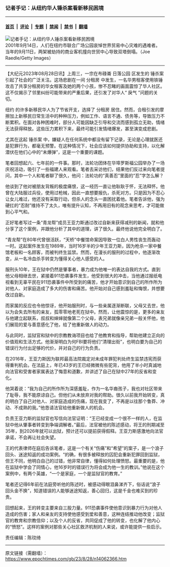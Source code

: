 ### 记者手记：从纽约华人锤杀案看新移民困境

---

#### [首页](../../../..?n14062366) &nbsp;|&nbsp; [评论](../../../../../epoch-comment?n14062366) &nbsp;|&nbsp; [专题](../../../../../epoch-special?n14062366) &nbsp;|&nbsp; [禁闻](../../../../../epoch-news?n14062366) &nbsp;|&nbsp; [禁书](../../../../../books?n14062366) &nbsp;|&nbsp; [翻墙](https://github.com/gfw-breaker/nogfw/blob/master/README.md?n14062366)


<div><img alt="记者手记：从纽约华人锤杀案看新移民困境" class="attachment-djy_600_400 size-djy_600_400 wp-post-image" src="https://i.epochtimes.com/assets/uploads/2023/08/id14062367-168614-600x400.jpg"/>
<div class="caption">
 2001年9月14日，人们在纽约市联合广场公园哀悼世界贸易中心灾难的遇难者。 当年的9月11日，两架被劫持的商业客机撞向世贸中心导致双塔倒塌。（Joe Raedle/Getty Images）
</div></div><hr/><div class="post_content" id="artbody" itemprop="articleBody">
 <!-- article content begin -->
 <p>
  【大纪元2023年08月28日讯】上周三，一宗在布碌崙
  <ok href="https://www.epochtimes.com/gb/tag/%E6%97%A5%E8%90%BD%E5%85%AC%E5%9B%AD.html">
   日落公园
  </ok>
  区发生的
  <ok href="https://www.epochtimes.com/gb/tag/%E9%94%A4%E6%9D%80%E6%A1%88.html">
   锤杀案
  </ok>
  引起了社会的广泛关注。这场悲剧在一间
  <ok href="https://www.epochtimes.com/gb/tag/%E5%88%86%E7%A7%9F%E6%88%BF.html">
   分租房
  </ok>
  中发生，一名华男租客使用铁锤攻击了共享分租房的华女租客及她的两个小孩，惨不忍睹的画面震惊了华人社区。这不仅揭示了邻里纠纷可能带来的严重后果，还引发了对华人“
  <ok href="https://www.epochtimes.com/gb/tag/%E6%88%BE%E6%B0%94.html">
   戾气
  </ok>
  ”问题的关切。
 </p>
 <p>
  <ok href="https://www.epochtimes.com/gb/tag/%E7%BA%BD%E7%BA%A6.html">
   纽约
  </ok>
  的许多新移民华人为了节省开支，选择了
  <ok href="https://www.epochtimes.com/gb/tag/%E5%88%86%E7%A7%9F%E6%88%BF.html">
   分租房
  </ok>
  居住。然而，合租引发的摩擦加上新移民日常生活中的种种压力，例如工作、语言不通、债务等，导致压力不断累积。在面对各种困难时，部分人可能因缺乏引导和交流而感到孤立无助，情绪无法获得释放。这些压力累积下来，最终可能引发情绪爆发，甚至演变成悲剧。
 </p>
 <p>
  尤其在这起
  <ok href="https://www.epochtimes.com/gb/tag/%E9%94%A4%E6%9D%80%E6%A1%88.html">
   锤杀案
  </ok>
  中，嫌疑人在任何系统中都没有留下记录，无论是心理就医还是犯罪行为，都毫无预警。在这种情况下，社会应该如何提供协助和支持，以化解潜伏在他们心中的“未爆弹”，这是一个重要的课题。
 </p>
 <p>
  笔者回想起六、七年前的一件事。那时，法轮功团体在华埠罗斯福公园举办了一场庆祝活动，吸引了一些福建人来观看。笔者去采访他们，结果他们反过来向笔者提问，其中一个人和笔者聊了很久，他问：法轮功的“真善忍”里面的“忍”字怎么解？
 </p>
 <p>
  他谈到了他对被朋友背叛的极度痛恨，这一经历一直让他耿耿于怀，无法释怀。他曾在大陆服过兵役，使用过枪械，因此一直想要报仇，杀死对方。只是因为不忍心让女儿难过，他还没有采取行动，但杀人的念头一直困扰着他。笔者告诉他，强为硬扛的“忍耐”维持不了太久，唯有提升认知，不再用旧有的观念来思考，才可能做到心平气和。
 </p>
 <p>
  正好笔者写过一条“青龙帮”成员王亚力斯通过改过自新来获得减刑的新闻，就和他分享了这个案例，并跟他分析了其中的道理，讲了很久。最终他说他完全明白了。
 </p>
 <p>
  “青龙帮”在80年代曾很活跃，“天桥”中餐馆命案因导致一位白人男性丧生而轰动一时。这起案件发生在1989年，当时16岁半的少年王亚力斯，因为枪杀一家中餐馆老板和一名顾客，而被判终生监禁。然而，在漫长的服刑的过程中，他逐渐改变，从一名冷血杀手转变为懂得关心他人感受的人。
 </p>
 <p>
  服刑头10年，王在狱中仍然是肇事者，暴力成为他唯一的表达自我的方式。直到他父母相继去世，紧接着911恐袭事件发生，他受到很大的冲击，当他通过报纸电视看到无辜平民在911恐袭事件中所受到的痛苦，他才开始意识到自己的所作所为对他人、对家庭造成了多大的伤害和痛苦。他开始对自己感到羞耻和悔恨，并想要改过自新。
 </p>
 <p>
  而家属的反应也令他惊讶，他开始服刑时，与一些亲属逐渐断联，父母又去世，他以为会失去所有的亲友，孤零零地老死在狱中。然而，让他震惊的是，更多的亲友与他建立起联系，叔叔和婶婶就像第二个父母，表兄弟就像亲兄弟一般关怀他，他们展现的爱与善意感化了他，给了他重新做人的动力。
 </p>
 <p>
  与此同时，监狱官和狱中的宗教教诲项目也给了他教育和指导，帮助他建立正向的价值观和生活方式。他渐渐明白为何FBI要将他们“清理出街”，也明白要为自己的错误行为付出足够的代价，并对自己的行为负责。
 </p>
 <p>
  在2016年，王亚力斯因为联邦最高法院裁定对未成年罪犯判处终生监禁违宪而获得重判机会。在法庭上，年已43岁的王已经微微有些驼背，他用了半小时真诚地向法官和受害者家属表达了悔意和道歉，并讲述了自己在狱中27年的反省和变化。
 </p>
 <p>
  他哭着说：“我为自己的所作所为深感羞耻，作为一名华裔孩子，我也对社区带来了耻辱，我不能原谅自己。但他们从未放弃对我的帮助。很久以前我开始转变，真的明白了自己对他人、对家庭造成的伤痛，现在我变了，不再是以往那个鲁莽、冲动、不成熟的我。”他恳请法官给他重新做人的机会。
 </p>
 <p>
  负责王亚力斯的监狱官也写信向法官证明：“王已经变成一个很不一样的人，在监狱中他从肇事者转变到争端调解者。”最后，法官被他的陈述感动，将王的刑期减至35年，到2026年就可以出狱，预计还可以提前获得假释。王亚力斯感激地向法官承诺，不会再让社会失望。
 </p>
 <p>
  王的代表律师在庭后告诉笔者，这是一个有关“伤痛”和“希望”的案子，是一个浪子回头、迷途知返的成功案例。“的确，有很多被释放的囚犯会重新犯罪回到监狱，但王不同，他明白自己的过错，他非常自律，懂得如何处理愤怒。最重要的是，他在监狱中学会了同情心，他16岁时的错误行为将会成为他一生的教训。”他说在这个案例中，有两个英雄，“一个是家庭，一个是监狱官的教育。”
 </p>
 <p>
  笔者还记得6年前在法庭旁听他的陈述时，被感动得眼泪鼻涕齐下，俗话说“浪子回头金不换”，知道错误的人能够迷途知返，善心回归，这是千金也难买到的珍贵。
 </p>
 <p>
  回想起来，王的转变主要来自三股力量。911恐袭事件使他意识到暴力行为对他人造成的伤害；家人和亲友的支持使他感受到爱和善意，这种连结推动他改变；监狱官的教育和宗教信仰；以及个人的反省，共同促成了他的转变，也化解了他内心的“愤怒”。这样的案例对那些关心社区救济机制的人来说，或许能提供一些启示。
 </p>
 <p>
  责任编辑：陈玟绮
 </p>
 <!-- article content end -->
 <div id="below_article_ad">
 </div>
</div>


---

原文链接（需翻墙）：https://www.epochtimes.com/gb/23/8/28/n14062366.htm